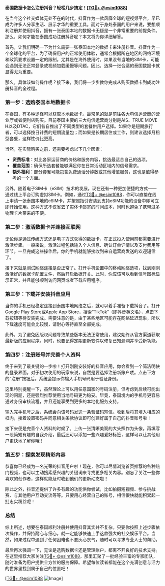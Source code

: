 **泰国数据卡怎么注册抖音？轻松几步搞定！[[TG💪+ @esim1088](https://t.me/s/esim1088)]**

在当今这个社交媒体无处不在的时代，抖音作为一款风靡全球的短视频平台，早已成为许多人分享生活、展示才华的重要工具。而对于身处泰国的用户来说，要想顺利注册并使用抖音，拥有一张泰国本地的数据卡无疑是一个非常重要的前提条件。那么，如何才能在泰国成功注册抖音呢？本文将为你详细解答。

首先，让我们明确一下为什么需要一张泰国本地的数据卡来注册抖音。抖音作为一个全球化的平台，为了确保用户的正常使用体验，通常会根据所在地区的网络环境和政策要求设置一定的限制。尤其是在海外使用时，如果没有当地的SIM卡，可能会遇到无法正常登录或视频加载缓慢等问题。因此，选择一张合适的泰国数据卡就显得尤为重要。

那么，具体该如何操作呢？接下来，我们将一步步教你完成从购买数据卡到成功注册抖音的全过程。

### 第一步：选购泰国本地数据卡

在泰国，有多种途径可以获取本地数据卡。最常见的就是前往各大电信运营商的营业厅或者便利店购买。目前泰国主要的三大电信运营商分别是AIS、TRUE MOVE H以及DTAC，它们各自推出了不同类型的套餐供用户选择。如果你是短期旅行者，可以选择按日计费的短期流量包；而如果是长期居住或工作，则建议选择月租型套餐，这样性价比更高。

当然，在实际购买之前，还需要考虑以下几个因素：
- **资费标准**：对比各家运营商的价格和服务内容，挑选最适合自己的选项。
- **覆盖范围**：确保所选套餐能够满足你在日常活动区域内的信号需求。
- **额外福利**：部分套餐可能包含免费通话分钟数或其他增值服务，这也是值得参考的一个方面。

另外，随着电子SIM卡（eSIM）技术的发展，现在还有一种更加便捷的方式——通过线上平台订购虚拟SIM卡。例如，通过[TG💪+ @esim1088](https://t.me/s/esim1088)，你可以直接在线上申请一张泰国本地的eSIM卡，并按照指引安装到支持eSIM功能的设备中即可立即开始使用。这种方式不仅省去了实体卡邮寄的时间成本，同时也避免了携带过多物理卡片带来的不便。

### 第二步：激活数据卡并连接互联网

无论你是通过传统方式还是电子方式获得的数据卡，在正式投入使用前都需要进行激活步骤。一般来说，激活过程包括输入个人信息、确认订单详情以及支付费用等环节。一旦完成这些操作后，你的手机就能够接收到来自运营商发送的欢迎短信了。

接下来就是测试网络连接是否正常了。打开手机设置中的移动网络选项，找到刚刚激活好的数据卡配置文件，然后开启数据开关。此时，你应该可以看到信号图标显示正常，并且能够顺利访问网页或者下载应用程序。

### 第三步：下载并安装抖音应用

当你的手机已经稳定连接到泰国本地网络之后，就可以着手准备下载抖音了。打开Google Play Store或Apple App Store，搜索“TikTok”（即抖音英文名），点击下载按钮等待安装完成。需要注意的是，由于某些地区可能存在网络延迟现象，所以下载速度可能会比较慢，请耐心等待直至全部完成。

此外，为了避免因版权问题导致某些版本无法正常使用，建议始终从官方渠道获取最新版的应用程序。同时，也要记得定期更新软件以修复已知漏洞并享受新功能。

### 第四步：注册账号并完善个人资料

终于来到了最关键的一步啦！打开刚刚安装好的抖音应用，你会看到一个简洁明快的登录界面。对于初次使用的玩家来说，自然是要选择注册新账户喽。点击下方的“注册”按钮后，系统会提示你输入手机号码用于验证身份。

这里特别提醒一下，虽然理论上可以用任意国家的号码注册，但考虑到后续可能出现的问题，还是强烈推荐使用当地号码更为稳妥。毕竟，泰国境内的手机号更容易通过身份审核流程，并且还能享受到更多的本地化服务支持。

输入完手机号之后，系统会向该号码发送一条验证码短信。收到后将其填入相应的框内，接着设置密码并同意相关条款协议即可创建好属于自己的抖音账号啦！

接下来便是完善个人资料的时候了。上传一张清晰美观的大头照作为头像，再填写一段简短有趣的自我介绍，最后还可以添加一些兴趣爱好标签，这样可以让其他用户更快地了解你哦！

### 第五步：探索发现精彩内容

恭喜你已经成为一名光荣的抖音用户啦！现在，你可以尽情浏览首页推荐的各种热门视频，也可以主动搜索感兴趣的关键词来寻找更多相关内容。别忘了关注一些你喜欢的创作者，这样就能及时收到他们的更新动态啦！

除此之外，抖音还提供了许多有趣的功能供你尝试，比如拍摄短视频、参与挑战赛、与其他用户互动交流等等。只要用心经营自己的账号，相信很快就能积累起一批忠实粉丝呢！

### 总结

综上所述，想要在泰国顺利注册并使用抖音其实并不复杂。只要你按照上述步骤依次操作，并保持耐心与细心，就一定能够快速上手这款强大的社交娱乐平台。当然，如果过程中遇到了任何困难也不要灰心丧气，随时可以寻求专业人士的帮助。

最后再次强调一下，无论是选购数据卡还是管理账户，都离不开良好的技术支持。在这里推荐大家关注[TG💪+ @esim1088](https://t.me/s/esim1088)，那里汇聚了一批经验丰富的专家团队，随时准备为用户提供全方位的服务保障。希望每位读者都能在这个充满创意与活力的世界里找到属于自己的位置吧！

[[TG💪+ @esim1088](https://t.me/s/esim1088) ![Image](https://i.postimg.cc/4NQfJmqS/Snipaste-2025-05-13-00-14-12.png)]